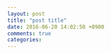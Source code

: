 ```yaml
---
layout: post
title: "post title"
date: 2016-06-20 14:02:50 +0900
comments: true
categories: 
---
```

